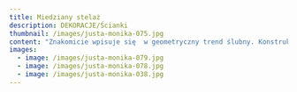 ```yaml
---
title: Miedziany stelaż
description: DEKORACJE/Ścianki
thumbnail: /images/justa-monika-075.jpg
content: "Znakomicie wpisuje się  w geometryczny trend ślubny. Konstrukcja z rurek w kształcie prostokąta, ozdobiona kwiatami tworzy proste i piękne miejsce ceremonii. Jest to również świetny pomysł na oryginalny plan rozmieszczenia gości w sali weselnej.\r\n\n\r\n\n•\tmateriał:  konstrukcja wykonana z miedzianych rur o średnicy 18mm\r\n\n•\twymiary:  (1) duży: 200 cm wys. x 180 cm szer. x 50 cm głęb.\r\n\n\\    (2) mały: 200cm wys. x 125cm szer. x 50cm głęb. \r\n\n•\telementy aranżacji : konstrukcja miedziana, aranżacja nie zawiera kompozycji kwiatowej\r\n\n•\tdostępna ilość: 2  (jeden duży, jeden mały)\r\n\n•\tcena wypożyczenia: 400 zł (duży), 300zł (mały)\r\n\n•\tstyl: nowoczesny\r\n\n•\ttransport na terenie Wrocławia - gratis, poza terenem Wrocławia wyceniany jest indywidualnie\r\n\n•\tistnieje możliwość odbioru osobistego\r\n\n•\tsprawdź dostępność w kalendarzu i dokonaj wstępnej rezerwacji\r\n\n•\twięcej  informacji znajdziesz w zakładce JAK DZIAŁAMY"
images:
  - image: /images/justa-monika-079.jpg
  - image: /images/justa-monika-078.jpg
  - image: /images/justa-monika-038.jpg
---
```



